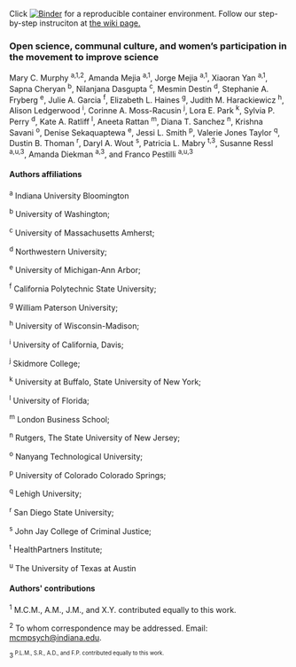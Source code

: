 Click [![Binder](https://mybinder.org/badge_logo.svg)](https://mybinder.org/v2/gh/everyxs/openScience/b190b34c7413cfb51dc6e65616b51d785339956a?urlpath=lab/tree/code-data/genderAnalysis.ipynb) for a reproducible container environment. Follow our step-by-step instruciton at [the wiki page.](https://github.com/iuni-cadre/ReproducibilityDemo/wiki/A-demo-of-reproducibility)

### Open science, communal culture, and women’s participation in the movement to improve science

Mary C. Murphy <sup>a,1,2</sup>, Amanda Mejia <sup>a,1</sup>, Jorge Mejia <sup>a,1</sup>, Xiaoran Yan <sup>a,1</sup>, Sapna Cheryan <sup>b</sup>, Nilanjana Dasgupta <sup>c</sup>, Mesmin Destin <sup>d</sup>, Stephanie A. Fryberg <sup>e</sup>, Julie A. Garcia <sup>f</sup>, Elizabeth L. Haines <sup>g</sup>, Judith M. Harackiewicz <sup>h</sup>, Alison Ledgerwood <sup>i</sup>, Corinne A. Moss-Racusin <sup>j</sup>, Lora E. Park <sup>k</sup>, Sylvia P. Perry <sup>d</sup>, Kate A. Ratliff <sup>l</sup>, Aneeta Rattan <sup>m</sup>, Diana T. Sanchez <sup>n</sup>, Krishna Savani <sup>o</sup>, Denise Sekaquaptewa <sup>e</sup>, Jessi L. Smith <sup>p</sup>, Valerie Jones Taylor <sup>q</sup>, Dustin B. Thoman <sup>r</sup>, Daryl A. Wout <sup>s</sup>, Patricia L. Mabry <sup>t,3</sup>, Susanne Ressl <sup>a,u,3</sup>, Amanda Diekman <sup>a,3</sup>, and Franco Pestilli <sup>a,u,3</sup>

#### Authors affiliations
<sup>a</sup> Indiana University Bloomington

<sup>b</sup> University of Washington; 

<sup>c</sup> University of Massachusetts Amherst; 

<sup>d</sup> Northwestern University; 

<sup>e</sup> University of Michigan-Ann Arbor; 

<sup>f</sup> California Polytechnic State University; 

<sup>g</sup> William Paterson University; 

<sup>h</sup> University of Wisconsin-Madison; 

<sup>i</sup> University of California, Davis; 

<sup>j</sup> Skidmore College; 

<sup>k</sup> University at Buffalo, State University of New York; 

<sup>l</sup> University of Florida; 

<sup>m</sup> London Business School; 

<sup>n</sup> Rutgers, The State University of New Jersey; 

<sup>o</sup> Nanyang Technological University; 

<sup>p</sup> University of Colorado Colorado Springs; 

<sup>q</sup> Lehigh University; 

<sup>r</sup> San Diego State University; 

<sup>s</sup> John Jay College of Criminal Justice; 

<sup>t</sup> HealthPartners Institute; 

<sup>u</sup> The University of Texas at Austin

#### Authors' contributions

<sup>1</sup> M.C.M., A.M., J.M., and X.Y. contributed equally to this work.

<sup>2</sup> To whom correspondence may be addressed. Email: mcmpsych@indiana.edu. 

<sup>3<sup> P.L.M., S.R., A.D., and F.P. contributed equally to this work.

